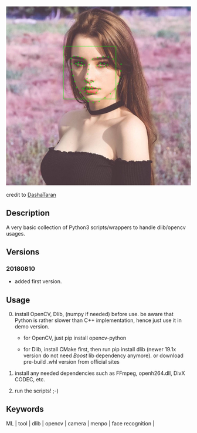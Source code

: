 ![](./frame.jpg)

credit to [DashaTaran](https://www.instagram.com/taaarannn/)

## Description

A very basic collection of Python3 scripts/wrappers to handle dlib/opencv usages.

## Versions

### 20180810

- added first version.

## Usage

0. install OpenCV, Dlib, (numpy if needed) before use. be aware that Python is rather slower than C++ implementation, hence just use it in demo version.
	
	- for OpenCV, just pip install opencv-python

	- for Dlib, install CMake first, then run pip install dlib (newer 19.1x version do not need *Boost* lib dependency anymore). or download pre-build .whl version from official sites

1. install any needed dependencies such as FFmpeg, openh264.dll, DivX CODEC, etc.

2. run the scripts! ;-)

## Keywords

ML | tool | dlib | opencv | camera | menpo | face recognition | 

